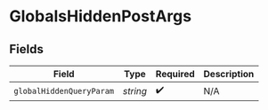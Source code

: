 # GlobalsHiddenPostArgs


## Fields

| Field                    | Type                     | Required                 | Description              |
| ------------------------ | ------------------------ | ------------------------ | ------------------------ |
| `globalHiddenQueryParam` | *string*                 | :heavy_check_mark:       | N/A                      |